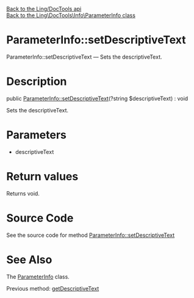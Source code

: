 [Back to the Ling/DocTools api](https://github.com/lingtalfi/DocTools/blob/master/doc/api/Ling/DocTools.md)<br>
[Back to the Ling\DocTools\Info\ParameterInfo class](https://github.com/lingtalfi/DocTools/blob/master/doc/api/Ling/DocTools/Info/ParameterInfo.md)


ParameterInfo::setDescriptiveText
================



ParameterInfo::setDescriptiveText — Sets the descriptiveText.




Description
================


public [ParameterInfo::setDescriptiveText](https://github.com/lingtalfi/DocTools/blob/master/doc/api/Ling/DocTools/Info/ParameterInfo/setDescriptiveText.md)(?string $descriptiveText) : void




Sets the descriptiveText.




Parameters
================


- descriptiveText

    


Return values
================

Returns void.








Source Code
===========
See the source code for method [ParameterInfo::setDescriptiveText](/blob/master/Info/ParameterInfo.php#L154-L157)


See Also
================

The [ParameterInfo](https://github.com/lingtalfi/DocTools/blob/master/doc/api/Ling/DocTools/Info/ParameterInfo.md) class.

Previous method: [getDescriptiveText](https://github.com/lingtalfi/DocTools/blob/master/doc/api/Ling/DocTools/Info/ParameterInfo/getDescriptiveText.md)<br>

